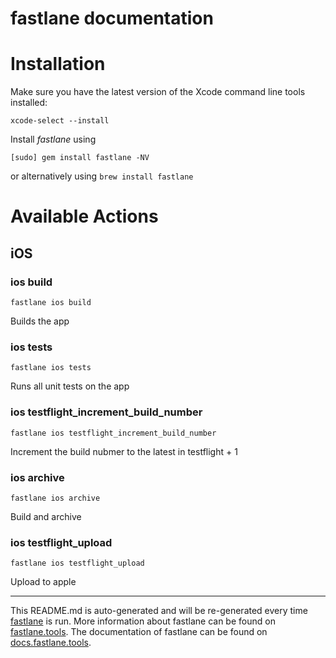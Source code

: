 fastlane documentation
================
# Installation

Make sure you have the latest version of the Xcode command line tools installed:

```
xcode-select --install
```

Install _fastlane_ using
```
[sudo] gem install fastlane -NV
```
or alternatively using `brew install fastlane`

# Available Actions
## iOS
### ios build
```
fastlane ios build
```
Builds the app
### ios tests
```
fastlane ios tests
```
Runs all unit tests on the app
### ios testflight_increment_build_number
```
fastlane ios testflight_increment_build_number
```
Increment the build nubmer to the latest in testflight + 1
### ios archive
```
fastlane ios archive
```
Build and archive
### ios testflight_upload
```
fastlane ios testflight_upload
```
Upload to apple

----

This README.md is auto-generated and will be re-generated every time [fastlane](https://fastlane.tools) is run.
More information about fastlane can be found on [fastlane.tools](https://fastlane.tools).
The documentation of fastlane can be found on [docs.fastlane.tools](https://docs.fastlane.tools).
